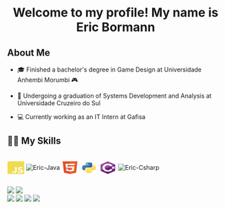 <h1 align="center">Welcome to my profile! My name is Eric Bormann</h1>

## About Me
-  🎓 Finished a bachelor's degree in Game Design at Universidade Anhembi Morumbi 🎮
   
-  🚀 Undergoing a graduation of Systems Development and Analysis at Universidade Cruzeiro do Sul
  
-  💻 Currently working as an IT Intern at Gafisa
  


## 👨‍💻 My Skills    
<div style="display: inline_block"><br>
  <img align="center" alt="Eric-Js" height="30" width="40" src="https://raw.githubusercontent.com/devicons/devicon/master/icons/javascript/javascript-plain.svg"/>
  <img align="center" alt="Eric-Java" height="30" width="40" src="https://cdn.jsdelivr.net/gh/devicons/devicon/icons/java/java-original.svg"/>
  <img align="center" alt="Eric-HTML" height="30" width="40" src="https://raw.githubusercontent.com/devicons/devicon/master/icons/html5/html5-original.svg"/>
  <img align="center" alt="Eric-Python" height="30" width="40" src="https://raw.githubusercontent.com/devicons/devicon/master/icons/python/python-original.svg"/>
  <img align="center" alt="Eric-Csharp" height="30" width="40" src="https://raw.githubusercontent.com/devicons/devicon/master/icons/csharp/csharp-original.svg"/>
  <img align="center" alt="Eric-Csharp" height="30" width="40" src="https://cdn.jsdelivr.net/gh/devicons/devicon/icons/unity/unity-original.svg"/>
</div>

##

<div>
   <img height="170em" src="https://github-readme-stats.vercel.app/api?username=nephilimtelos&show_icons=true&theme=dark&include_all_commits=true&count_private=false"/>
   <img height="170cm" src="https://github-readme-stats.vercel.app/api/top-langs/?username=nephilimtelos&layout=compact&langs_count=7&theme=dark"/>
</div>

<div> 
   <a href="https://www.linkedin.com/in/eric-bormann/" target="_blank"><img src="https://img.shields.io/badge/-LinkedIn-%230077B5?style=for-the-badge&logo=linkedin&logoColor=white" target="_blank"></a>
   <a href="https://www.behance.net/ericbormann?tracking_source=search_users|eric%20bormann" target="_blank"><img src="https://img.shields.io/badge/-Behance-blue?style=for-the-badge&logo=behance&logoColor=white" target="_blank"></a>
   <a href="https://elr1c.itch.io" target="_blank"><img src="https://img.shields.io/badge/Itch.io-FA5C5C?style=for-the-badge&logo=itchdotio&logoColor=white"></a>
   <a href="mailto:eric.bormann2@hotmail.com"><img src="https://img.shields.io/badge/Microsoft_Outlook-0078D4?style=for-the-badge&logo=microsoft-outlook&logoColor=white" target="_blank"></a> 
</div>
